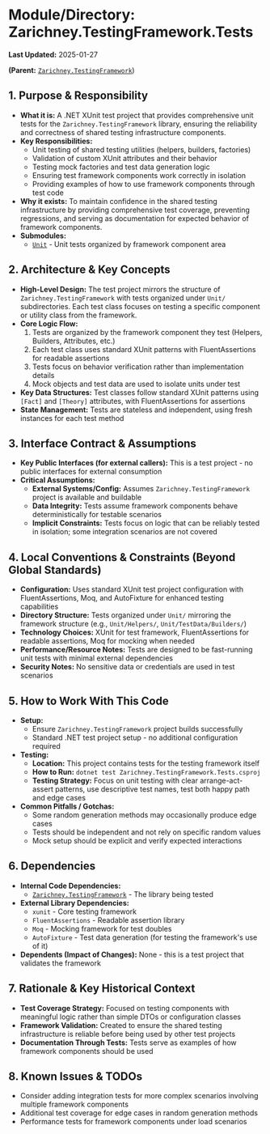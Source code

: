 # Module/Directory: Zarichney.TestingFramework.Tests

**Last Updated:** 2025-01-27

**(Parent:** [`Zarichney.TestingFramework`](../Zarichney.TestingFramework/README.md))

## 1. Purpose & Responsibility

* **What it is:** A .NET XUnit test project that provides comprehensive unit tests for the `Zarichney.TestingFramework` library, ensuring the reliability and correctness of shared testing infrastructure components.
* **Key Responsibilities:** 
  - Unit testing of shared testing utilities (helpers, builders, factories)
  - Validation of custom XUnit attributes and their behavior
  - Testing mock factories and test data generation logic
  - Ensuring test framework components work correctly in isolation
  - Providing examples of how to use framework components through test code
* **Why it exists:** To maintain confidence in the shared testing infrastructure by providing comprehensive test coverage, preventing regressions, and serving as documentation for expected behavior of framework components.
* **Submodules:**
    * [`Unit`](./Unit/README.md) - Unit tests organized by framework component area

## 2. Architecture & Key Concepts

* **High-Level Design:** The test project mirrors the structure of `Zarichney.TestingFramework` with tests organized under `Unit/` subdirectories. Each test class focuses on testing a specific component or utility class from the framework.
* **Core Logic Flow:** 
  1. Tests are organized by the framework component they test (Helpers, Builders, Attributes, etc.)
  2. Each test class uses standard XUnit patterns with FluentAssertions for readable assertions
  3. Tests focus on behavior verification rather than implementation details
  4. Mock objects and test data are used to isolate units under test
* **Key Data Structures:** Test classes follow standard XUnit patterns using `[Fact]` and `[Theory]` attributes, with FluentAssertions for assertions
* **State Management:** Tests are stateless and independent, using fresh instances for each test method

## 3. Interface Contract & Assumptions

* **Key Public Interfaces (for external callers):** This is a test project - no public interfaces for external consumption
* **Critical Assumptions:**
    * **External Systems/Config:** Assumes `Zarichney.TestingFramework` project is available and buildable
    * **Data Integrity:** Tests assume framework components behave deterministically for testable scenarios
    * **Implicit Constraints:** Tests focus on logic that can be reliably tested in isolation; some integration scenarios are not covered

## 4. Local Conventions & Constraints (Beyond Global Standards)

* **Configuration:** Uses standard XUnit test project configuration with FluentAssertions, Moq, and AutoFixture for enhanced testing capabilities
* **Directory Structure:** Tests organized under `Unit/` mirroring the framework structure (e.g., `Unit/Helpers/`, `Unit/TestData/Builders/`)
* **Technology Choices:** XUnit for test framework, FluentAssertions for readable assertions, Moq for mocking when needed
* **Performance/Resource Notes:** Tests are designed to be fast-running unit tests with minimal external dependencies
* **Security Notes:** No sensitive data or credentials are used in test scenarios

## 5. How to Work With This Code

* **Setup:** 
  - Ensure `Zarichney.TestingFramework` project builds successfully
  - Standard .NET test project setup - no additional configuration required
* **Testing:**
    * **Location:** This project contains tests for the testing framework itself
    * **How to Run:** `dotnet test Zarichney.TestingFramework.Tests.csproj`
    * **Testing Strategy:** Focus on unit testing with clear arrange-act-assert patterns, use descriptive test names, test both happy path and edge cases
* **Common Pitfalls / Gotchas:** 
  - Some random generation methods may occasionally produce edge cases
  - Tests should be independent and not rely on specific random values
  - Mock setup should be explicit and verify expected interactions

## 6. Dependencies

* **Internal Code Dependencies:** 
    * [`Zarichney.TestingFramework`](../Zarichney.TestingFramework/README.md) - The library being tested
* **External Library Dependencies:** 
  - `xunit` - Core testing framework
  - `FluentAssertions` - Readable assertion library
  - `Moq` - Mocking framework for test doubles
  - `AutoFixture` - Test data generation (for testing the framework's use of it)
* **Dependents (Impact of Changes):** None - this is a test project that validates the framework

## 7. Rationale & Key Historical Context

* **Test Coverage Strategy:** Focused on testing components with meaningful logic rather than simple DTOs or configuration classes
* **Framework Validation:** Created to ensure the shared testing infrastructure is reliable before being used by other test projects
* **Documentation Through Tests:** Tests serve as examples of how framework components should be used

## 8. Known Issues & TODOs

* Consider adding integration tests for more complex scenarios involving multiple framework components
* Additional test coverage for edge cases in random generation methods
* Performance tests for framework components under load scenarios